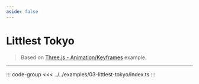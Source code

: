 ```yaml
---
aside: false
---
```


# Littlest Tokyo

<ThreeAppExample :path :scripts />

> Based on [Three.js - Animation/Keyframes](https://threejs.org/examples/#webgl_animation_keyframes) example.

---

::: code-group
<<< ../../examples/03-littlest-tokyo/index.ts
:::

<script setup lang="ts">
import { data } from './examples.data'

const path= '03-littlest-tokyo'
const scripts = data[path]
</script>
